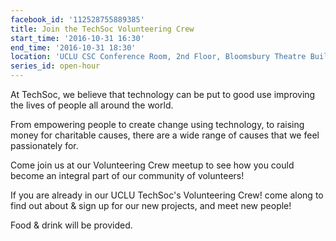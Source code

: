 ```yaml
---
facebook_id: '112528755889385'
title: Join the TechSoc Volunteering Crew
start_time: '2016-10-31 16:30'
end_time: '2016-10-31 18:30'
location: 'UCLU CSC Conference Room, 2nd Floor, Bloomsbury Theatre Building'
series_id: open-hour
---
```


At TechSoc, we believe that technology can be put to good use improving the lives of people all around the world.  
  
From empowering people to create change using technology, to raising money for charitable causes, there are a wide range of causes that we feel passionately for.  
  
Come join us at our Volunteering Crew meetup to see how you could become an integral part of our community of volunteers!  
  
If you are already in our UCLU TechSoc's Volunteering Crew! come along to find out about & sign up for our new projects, and meet new people!  
  
Food & drink will be provided.